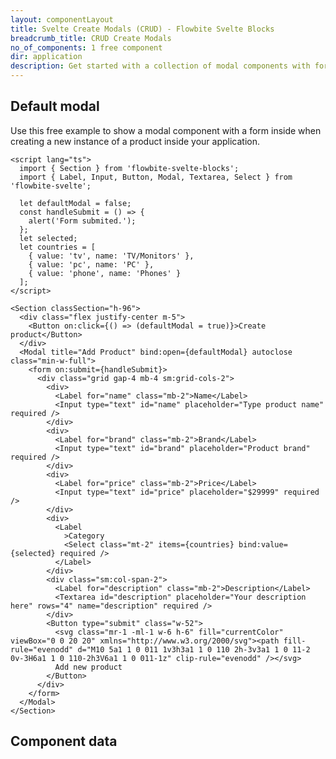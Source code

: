 ```yaml
---
layout: componentLayout
title: Svelte Create Modals (CRUD) - Flowbite Svelte Blocks
breadcrumb_title: CRUD Create Modals
no_of_components: 1 free component
dir: application
description: Get started with a collection of modal components with form input elements to create new data models inside your dashboard based on Tailwind CSS.;
---
```


<script>
  import { TableProp, TableDefaultRow, CompoAttributesViewer } from '../utils'
  import componentData2 from '../component-data/Section.json'
</script>

## Default modal

Use this free example to show a modal component with a form inside when creating a new instance of a product inside your application.

```svelte example
<script lang="ts">
  import { Section } from 'flowbite-svelte-blocks';
  import { Label, Input, Button, Modal, Textarea, Select } from 'flowbite-svelte';

  let defaultModal = false;
  const handleSubmit = () => {
    alert('Form submited.');
  };
  let selected;
  let countries = [
    { value: 'tv', name: 'TV/Monitors' },
    { value: 'pc', name: 'PC' },
    { value: 'phone', name: 'Phones' }
  ];
</script>

<Section classSection="h-96">
  <div class="flex justify-center m-5">
    <Button on:click={() => (defaultModal = true)}>Create product</Button>
  </div>
  <Modal title="Add Product" bind:open={defaultModal} autoclose class="min-w-full">
    <form on:submit={handleSubmit}>
      <div class="grid gap-4 mb-4 sm:grid-cols-2">
        <div>
          <Label for="name" class="mb-2">Name</Label>
          <Input type="text" id="name" placeholder="Type product name" required />
        </div>
        <div>
          <Label for="brand" class="mb-2">Brand</Label>
          <Input type="text" id="brand" placeholder="Product brand" required />
        </div>
        <div>
          <Label for="price" class="mb-2">Price</Label>
          <Input type="text" id="price" placeholder="$29999" required />
        </div>
        <div>
          <Label
            >Category
            <Select class="mt-2" items={countries} bind:value={selected} required />
          </Label>
        </div>
        <div class="sm:col-span-2">
          <Label for="description" class="mb-2">Description</Label>
          <Textarea id="description" placeholder="Your description here" rows="4" name="description" required />
        </div>
        <Button type="submit" class="w-52">
          <svg class="mr-1 -ml-1 w-6 h-6" fill="currentColor" viewBox="0 0 20 20" xmlns="http://www.w3.org/2000/svg"><path fill-rule="evenodd" d="M10 5a1 1 0 011 1v3h3a1 1 0 110 2h-3v3a1 1 0 11-2 0v-3H6a1 1 0 110-2h3V6a1 1 0 011-1z" clip-rule="evenodd" /></svg>
          Add new product
        </Button>
      </div>
    </form>
  </Modal>
</Section>
```

## Component data

<CompoAttributesViewer componentData={componentData2}/>
